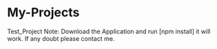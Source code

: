 # My-Projects
Test_Project
Note: Download the Application and run [npm install] it will work.
If any doubt please contact me.
